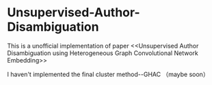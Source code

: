 # Unsupervised-Author-Disambiguation
This is a unofficial implementation of paper &lt;&lt;Unsupervised Author Disambiguation using Heterogeneous Graph Convolutional Network Embedding>>

I haven't implemented the final cluster method--GHAC （maybe soon）
